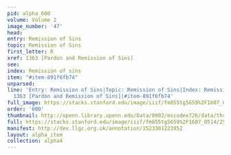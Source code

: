 ```yaml
---
pid: alpha_600
volume: Volume 2
image_number: '47'
head: 
entry: Remission of Sins
topic: Remission of Sins
first_letter: R
xref: 1363 [Pardon and Remission of Sins]
see: 
index: Remission of sins
item: "#item-891f6fb74"
unparsed: 
line: 'Entry: Remission of Sins|Topic: Remission of Sins|Index: Remission of sins|Xref:
  1363 [Pardon and Remission of Sins]|#item-891f6fb74'
full_image: https://stacks.stanford.edu/image/iiif/fm855tg5659%2F1607_0514/full/full/0/default.jpg
order: '600'
thumbnail: http://openn.library.upenn.edu/Data/0002/mscodex726/data/thumb/1607_0514_thumb.jpg
full: https://stacks.stanford.edu/image/iiif/fm855tg5659%2F1607_0514/253,623,3117,376/full/0/default.jpg
manifest: http://dev.llgc.org.uk/annotation/1523301223952
layout: alpha_item
collection: alpha4
---
```

